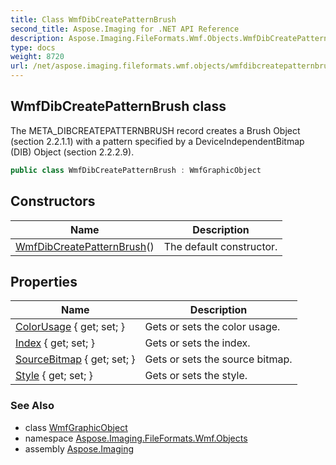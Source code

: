 ```yaml
---
title: Class WmfDibCreatePatternBrush
second_title: Aspose.Imaging for .NET API Reference
description: Aspose.Imaging.FileFormats.Wmf.Objects.WmfDibCreatePatternBrush class. The META_DIBCREATEPATTERNBRUSH record creates a Brush Object section 2.2.1.1 with a pattern specified by a DeviceIndependentBitmap DIB Object section 2.2.2.9
type: docs
weight: 8720
url: /net/aspose.imaging.fileformats.wmf.objects/wmfdibcreatepatternbrush/
---
```

## WmfDibCreatePatternBrush class

The META_DIBCREATEPATTERNBRUSH record creates a Brush Object (section 2.2.1.1) with a pattern specified by a DeviceIndependentBitmap (DIB) Object (section 2.2.2.9).

```csharp
public class WmfDibCreatePatternBrush : WmfGraphicObject
```

## Constructors

| Name | Description |
| --- | --- |
| [WmfDibCreatePatternBrush](wmfdibcreatepatternbrush/)() | The default constructor. |

## Properties

| Name | Description |
| --- | --- |
| [ColorUsage](../../aspose.imaging.fileformats.wmf.objects/wmfdibcreatepatternbrush/colorusage/) { get; set; } | Gets or sets the color usage. |
| [Index](../../aspose.imaging.fileformats.wmf.objects/wmfgraphicobject/index/) { get; set; } | Gets or sets the index. |
| [SourceBitmap](../../aspose.imaging.fileformats.wmf.objects/wmfdibcreatepatternbrush/sourcebitmap/) { get; set; } | Gets or sets the source bitmap. |
| [Style](../../aspose.imaging.fileformats.wmf.objects/wmfdibcreatepatternbrush/style/) { get; set; } | Gets or sets the style. |

### See Also

* class [WmfGraphicObject](../wmfgraphicobject/)
* namespace [Aspose.Imaging.FileFormats.Wmf.Objects](../../aspose.imaging.fileformats.wmf.objects/)
* assembly [Aspose.Imaging](../../)


